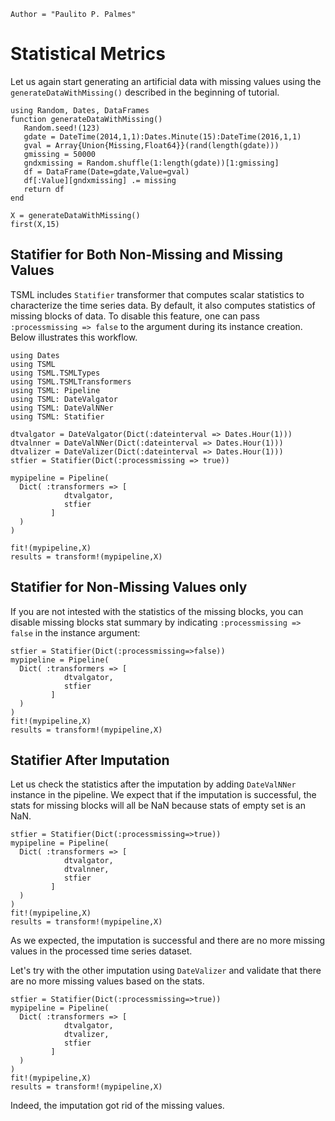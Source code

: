 ```@meta
Author = "Paulito P. Palmes"
```

# Statistical Metrics

Let us again start generating an artificial data with missing values 
using the `generateDataWithMissing()` described in the beginning of tutorial.

```@setup stat
using Random, Dates, DataFrames
function generateDataWithMissing()
   Random.seed!(123)
   gdate = DateTime(2014,1,1):Dates.Minute(15):DateTime(2016,1,1)
   gval = Array{Union{Missing,Float64}}(rand(length(gdate)))
   gmissing = 50000
   gndxmissing = Random.shuffle(1:length(gdate))[1:gmissing]
   df = DataFrame(Date=gdate,Value=gval)
   df[:Value][gndxmissing] .= missing
   return df
end
```
```@example stat
X = generateDataWithMissing()
first(X,15)
```

## Statifier for Both Non-Missing and Missing Values

TSML includes `Statifier` transformer that computes scalar statistics to
characterize the time series data. By default, it also computes statistics of 
missing blocks of data. To disable this feature, one can pass 
`:processmissing => false` to the argument during its instance creation. Below
illustrates this workflow.

```@example stat
using Dates
using TSML
using TSML.TSMLTypes
using TSML.TSMLTransformers
using TSML: Pipeline
using TSML: DateValgator
using TSML: DateValNNer
using TSML: Statifier

dtvalgator = DateValgator(Dict(:dateinterval => Dates.Hour(1)))
dtvalnner = DateValNNer(Dict(:dateinterval => Dates.Hour(1)))
dtvalizer = DateValizer(Dict(:dateinterval => Dates.Hour(1)))
stfier = Statifier(Dict(:processmissing => true))

mypipeline = Pipeline(
  Dict( :transformers => [
            dtvalgator,
            stfier
         ]
  )
)

fit!(mypipeline,X)
results = transform!(mypipeline,X)
```

## Statifier for Non-Missing Values only

If you are not intested with the statistics of the missing blocks, you can disable missing
blocks stat summary by indicating `:processmissing => false` in the instance argument:

```@example stat
stfier = Statifier(Dict(:processmissing=>false))
mypipeline = Pipeline(
  Dict( :transformers => [
            dtvalgator,
            stfier
         ]
  )
)
fit!(mypipeline,X)
results = transform!(mypipeline,X)
```

## Statifier After Imputation

Let us check the statistics after the imputation by adding `DateValNNer` instance in the
pipeline. We expect that if the imputation is successful,
the stats for missing blocks will all be NaN because stats of empty set is an NaN.

```@example stat
stfier = Statifier(Dict(:processmissing=>true))
mypipeline = Pipeline(
  Dict( :transformers => [
            dtvalgator,
            dtvalnner,
            stfier
         ]
  )
)
fit!(mypipeline,X)
results = transform!(mypipeline,X)
```

As we expected, the imputation is successful and there are no more missing values in the
processed time series dataset.

Let's try with the other imputation using `DateValizer` and validate that there are no more
missing values based on the stats.

```@example stat
stfier = Statifier(Dict(:processmissing=>true))
mypipeline = Pipeline(
  Dict( :transformers => [
            dtvalgator,
            dtvalizer,
            stfier
         ]
  )
)
fit!(mypipeline,X)
results = transform!(mypipeline,X)
```

Indeed, the imputation got rid of the missing values.
